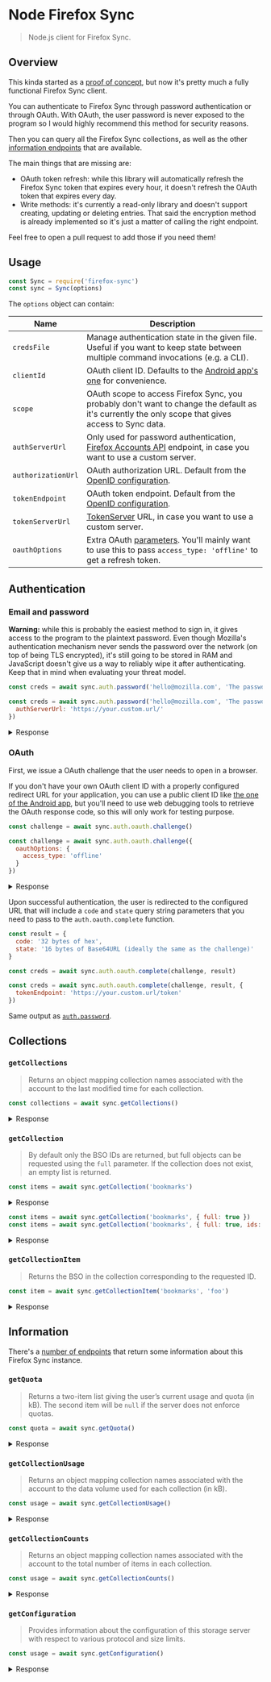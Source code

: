 # Node Firefox Sync

> Node.js client for Firefox Sync.

## Overview

This kinda started as a [proof of concept](https://www.codejam.info/2021/08/scripting-firefox-sync-lockwise-figuring-the-protocol.html),
but now it's pretty much a fully functional Firefox Sync client.

You can authenticate to Firefox Sync through password authentication or
through OAuth. With OAuth, the user password is never exposed to the
program so I would highly recommend this method for security reasons.

Then you can query all the Firefox Sync collections, as well as the
other [information endpoints][storage-api] that are available.

[storage-api]: https://mozilla-services.readthedocs.io/en/latest/storage/apis-1.5.html

The main things that are missing are:

* OAuth token refresh: while this library will automatically refresh the
  Firefox Sync token that expires every hour, it doesn't refresh the
  OAuth token that expires every day.
* Write methods: it's currently a read-only library and doesn't support
  creating, updating or deleting entries. That said the encryption
  method is already implemented so it's just a matter of calling the
  right endpoint.

Feel free to open a pull request to add those if you need them!

## Usage

```js
const Sync = require('firefox-sync')
const sync = Sync(options)
```

The `options` object can contain:

| Name               | Description                                                                                                                                        |
|--------------------|----------------------------------------------------------------------------------------------------------------------------------------------------|
| `credsFile`        | Manage authentication state in the given file. Useful if you want to keep state between multiple command invocations (e.g. a CLI).                 |
| `clientId`         | OAuth client ID. Defaults to the [Android app's one][android-app-id] for convenience.                                                              |
| `scope`            | OAuth scope to access Firefox Sync, you probably don't want to change the default as it's currently the only scope that gives access to Sync data. |
| `authServerUrl`    | Only used for password authentication, [Firefox Accounts API][fxa-api] endpoint, in case you want to use a custom server.                          |
| `authorizationUrl` | OAuth authorization URL. Default from the [OpenID configuration][openid].                                                                          |
| `tokenEndpoint`    | OAuth token endpoint. Default from the [OpenID configuration][openid].                                                                             |
| `tokenServerUrl`   | [TokenServer](https://github.com/mozilla-services/tokenserver/) URL, in case you want to use a custom server.                                      |
| `oauthOptions`     | Extra OAuth [parameters](oauth-parameters). You'll mainly want to use this to pass `access_type: 'offline'` to get a refresh token.                |

[android-app-id]: https://github.com/mozilla-lockwise/lockwise-android/blob/d3c0511f73c34e8759e1bb597f2d3dc9bcc146f0/app/src/main/java/mozilla/lockbox/support/Constant.kt#L29
[fxa-api]: https://github.com/mozilla/fxa/blob/main/packages/fxa-auth-server/docs/api.md
[openid]: https://accounts.firefox.com/.well-known/openid-configuration
[oauth-parameters]: https://mozilla.github.io/ecosystem-platform/docs/process/integration-with-fxa#authorization-query-parameters

## Authentication

### Email and password

**Warning:** while this is probably the easiest method to sign in, it
gives access to the program to the plaintext password. Even though
Mozilla's authentication mechanism never sends the password over the
network (on top of being TLS encrypted), it's still going to be stored
in RAM and JavaScript doesn't give us a way to reliably wipe it after
authenticating. Keep that in mind when evaluating your threat model.

```js
const creds = await sync.auth.password('hello@mozilla.com', 'The password goes here!')

const creds = await sync.auth.password('hello@mozilla.com', 'The password goes here!', {
  authServerUrl: 'https://your.custom.url/'
})
```

<details>
<summary>Response</summary>

```json
{
  "oauthToken": {
    "access_token": "32 bytes of hex",
    "token_type": "bearer",
    "scope": "https://identity.mozilla.com/apps/oldsync",
    "expires_in": 86399,
    "auth_at": 1634346661,
    "refresh_token": "32 bytes of hex"
  },
  "syncKeyBundle": {
    "encryptionKey": "32 bytes of Base64",
    "hmacKey": "32 bytes of Base64",
    "kid": "A timestamp and 16 bytes of Base64URL"
  },
  "token": {
    "id": "A bunch of Base64URL",
    "key": "32 bytes of Base64URL",
    "uid": 999999999,
    "api_endpoint": "https://sync-1-us-west1-g.sync.services.mozilla.com/1.5/999999999",
    "duration": 3600,
    "hashalg": "sha256",
    "hashed_fxa_uid": "16 bytes of hex",
    "node_type": "spanner"
  },
  "tokenIssuedAt": 1634346661940
}
```

</details>

### OAuth

First, we issue a OAuth challenge that the user needs to open in a
browser.

If you don't have your own OAuth client ID with a properly configured
redirect URL for your application, you can use a public client ID like
[the one of the Android app](https://github.com/mozilla-lockwise/lockwise-android/blob/d3c0511f73c34e8759e1bb597f2d3dc9bcc146f0/app/src/main/java/mozilla/lockbox/support/Constant.kt#L29>),
but you'll need to use web debugging tools to retrieve the OAuth
response code, so this will only work for testing purpose.

```js
const challenge = await sync.auth.oauth.challenge()

const challenge = await sync.auth.oauth.challenge({
  oauthOptions: {
    access_type: 'offline'
  }
})
```

<details>
<summary>Response</summary>

```json
{
  "keyPair": "`KeyPairKeyObjectResult` for internal use",
  "state": "16 bytes of Base64URL",
  "codeVerifier": "32 bytes of Base64URL",
  "url": "https://accounts.firefox.com/authorization?all-the-challenge-params-go-here"
}
```

</details>

Upon successful authentication, the user is redirected to the configured
URL that will include a `code` and `state` query string parameters that
you need to pass to the `auth.oauth.complete` function.

```js
const result = {
  code: '32 bytes of hex',
  state: '16 bytes of Base64URL (ideally the same as the challenge)'
}

const creds = await sync.auth.oauth.complete(challenge, result)

const creds = await sync.auth.oauth.complete(challenge, result, {
  tokenEndpoint: 'https://your.custom.url/token'
})
```

Same output as [`auth.password`](#email-and-password).

</details>

## Collections

### `getCollections`

> Returns an object mapping collection names associated with the account
> to the last modified time for each collection.

```js
const collections = await sync.getCollections()
```

<details>
<summary>Response</summary>

```json
{
  "passwords": 1634346661.94,
  "bookmarks": 1634346661.94,
  "crypto": 1634346661.94,
  "prefs": 1634346661.94,
  "meta": 1634346661.94,
  "addons": 1634346661.94,
  "tabs": 1634346661.94,
  "clients": 1634346661.94,
  "history": 1634346661.94,
  "forms": 1634346661.94
}
```

</details>

### `getCollection`

> By default only the BSO IDs are returned, but full objects can be
> requested using the `full` parameter. If the collection does not
> exist, an empty list is returned.

```js
const items = await sync.getCollection('bookmarks')
```

<details>
<summary>Response</summary>

```json
[
  "foo",
  "bar",
  "baz"
]
```

</details>

```js
const items = await sync.getCollection('bookmarks', { full: true })
const items = await sync.getCollection('bookmarks', { full: true, ids: ['foo', 'bar'] })
```

<details>
<summary>Response</summary>

```json
[
  {
    "bso": {
      "id": "foo",
      "modified": 1634346661.94,
      "payload": "{\"encrypted\":\"stuff\"}"
    },
    "payload": {
      "decrypted": "stuff"
    }
  }
]
```

</details>

### `getCollectionItem`

> Returns the BSO in the collection corresponding to the requested ID.

```js
const item = await sync.getCollectionItem('bookmarks', 'foo')
```

<details>
<summary>Response</summary>

```json
{
  "bso": {
    "id": "foo",
    "modified": 1634346661.94,
    "payload": "{\"encrypted\":\"stuff\"}"
  },
  "payload": {
    "decrypted": "stuff"
  }
}
```

</details>

## Information

There's a [number of endpoints][storage-api-endpoints] that return some
information about this Firefox Sync instance.

[storage-api-endpoints]: https://mozilla-services.readthedocs.io/en/latest/storage/apis-1.5.html#general-info

### `getQuota`

> Returns a two-item list giving the user’s current usage and quota (in
> kB). The second item will be `null` if the server does not enforce
> quotas.

```js
const quota = await sync.getQuota()
```

<details>
<summary>Response</summary>

```json
[
  69.133742,
  null
]
```

</details>

### `getCollectionUsage`

> Returns an object mapping collection names associated with the account
> to the data volume used for each collection (in kB).


```js
const usage = await sync.getCollectionUsage()
```

<details>
<summary>Response</summary>

```json
{
  "addons": 0.7588336369,
  "crypto": 0.5156744894,
  "forms": 0.3097969336,
  "tabs": 0.2830539361,
  "bookmarks": 0.6618207313,
  "clients": 0.9727294557,
  "prefs": 0.3751385437,
  "meta": 0.6064291011,
  "passwords": 0.7713613800,
  "history": 0.9888805912
}
```

</details>

### `getCollectionCounts`

> Returns an object mapping collection names associated with the account
> to the total number of items in each collection.

```js
const usage = await sync.getCollectionCounts()
```

<details>
<summary>Response</summary>

```json
{
  "history": 69,
  "addons": 1,
  "forms": 42,
  "meta": 1,
  "bookmarks": 1337,
  "tabs": 1,
  "prefs": 1,
  "crypto": 1,
  "passwords": 420,
  "clients": 1
}
```

</details>

### `getConfiguration`

> Provides information about the configuration of this storage server
> with respect to various protocol and size limits.

```js
const usage = await sync.getConfiguration()
```

<details>
<summary>Response</summary>

```json
{
  "max_post_bytes": 2097152,
  "max_post_records": 100,
  "max_record_payload_bytes": 2097152,
  "max_request_bytes": 2101248,
  "max_total_bytes": 100000000,
  "max_total_records": 1664,
  "max_quota_limit": 2097152000
}
```

</details>
